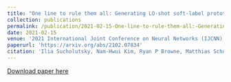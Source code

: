 ```yaml
---
title: "One line to rule them all: Generating LO-shot soft-label prototypes"
collection: publications
permalink: /publication/2021-02-15-One-line-to-rule-them-all:-Generating-LO-shot-soft-label-prototypes
date: 2021-02-15
venue: '2021 International Joint Conference on Neural Networks (IJCNN)'
paperurl: 'https://arxiv.org/abs/2102.07834'
citation: 'Ilia Sucholutsky, Nam-Hwui Kim, Ryan P Browne, Matthias Schonlau. (2021). &quot;One line to rule them all: Generating LO-shot soft-label prototypes.&quot; <i>2021 International Joint Conference on Neural Networks (IJCNN)</i>.'
---
```


[Download paper here](http://academicpages.github.io/files/paper3.pdf)



